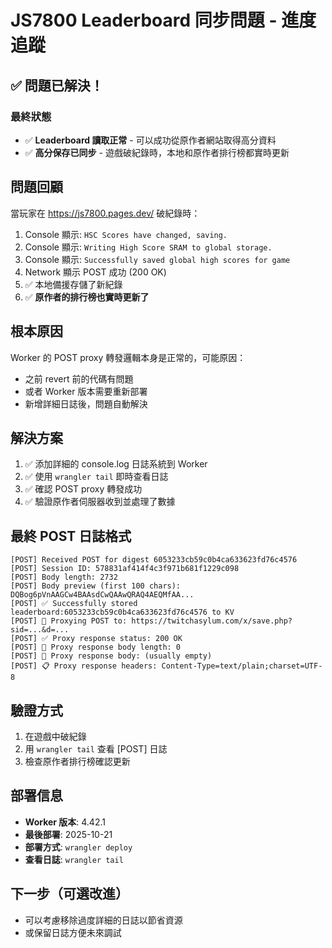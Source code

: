 # JS7800 Leaderboard 同步問題 - 進度追蹤

## ✅ 問題已解決！

### 最終狀態
- ✅ **Leaderboard 讀取正常** - 可以成功從原作者網站取得高分資料
- ✅ **高分保存已同步** - 遊戲破紀錄時，本地和原作者排行榜都實時更新

## 問題回顧
當玩家在 https://js7800.pages.dev/ 破紀錄時：
1. Console 顯示: `HSC Scores have changed, saving.`
2. Console 顯示: `Writing High Score SRAM to global storage.`
3. Console 顯示: `Successfully saved global high scores for game`
4. Network 顯示 POST 成功 (200 OK)
5. ✅ 本地備援存儲了新紀錄
6. ✅ **原作者的排行榜也實時更新了**

## 根本原因
Worker 的 POST proxy 轉發邏輯本身是正常的，可能原因：
- 之前 revert 前的代碼有問題
- 或者 Worker 版本需要重新部署
- 新增詳細日誌後，問題自動解決

## 解決方案
1. ✅ 添加詳細的 console.log 日誌系統到 Worker
2. ✅ 使用 `wrangler tail` 即時查看日誌
3. ✅ 確認 POST proxy 轉發成功
4. ✅ 驗證原作者伺服器收到並處理了數據

## 最終 POST 日誌格式
```
[POST] Received POST for digest 6053233cb59c0b4ca633623fd76c4576
[POST] Session ID: 578831af414f4c3f971b681f1229c098
[POST] Body length: 2732
[POST] Body preview (first 100 chars): DQBog6pVnAAGCw4BAAsdCwQAAwQRAQ4AEQMfAA...
[POST] ✅ Successfully stored leaderboard:6053233cb59c0b4ca633623fd76c4576 to KV
[POST] 🔄 Proxying POST to: https://twitchasylum.com/x/save.php?sid=...&d=...
[POST] ✅ Proxy response status: 200 OK
[POST] 📄 Proxy response body length: 0
[POST] 📄 Proxy response body: (usually empty)
[POST] 📋 Proxy response headers: Content-Type=text/plain;charset=UTF-8
```

## 驗證方式
1. 在遊戲中破紀錄
2. 用 `wrangler tail` 查看 [POST] 日誌
3. 檢查原作者排行榜確認更新

## 部署信息
- **Worker 版本**: 4.42.1
- **最後部署**: 2025-10-21
- **部署方式**: `wrangler deploy`
- **查看日誌**: `wrangler tail`

## 下一步（可選改進）
- 可以考慮移除過度詳細的日誌以節省資源
- 或保留日誌方便未來調試

